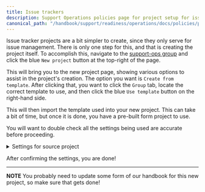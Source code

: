 ```yaml
---
title: Issue trackers
description: Support Operations policies page for project setup for issue trackers
canonical_path: "/handbook/support/readiness/operations/docs/policies/project_setup/issue_trackers"
---
```


Issue tracker projects are a bit simpler to create, since they only serve for
issue management. There is only one step for this, and that is creating the
project itself. To accomplish this, navigate to the
[support-ops group](https://gitlab.com/gitlab-com/support/support-ops) and
click the blue `New project` button at the top-right of the page.

This will bring you to the new project page, showing various options to assist
in the project's creation. The option you want is `Create from template`. After
clicking that, you want to click the `Group` tab, locate the correct template to
use, and then click the blue `Use template` button on the right-hand side.

This will then import the template used into your new project. This can take a
bit of time, but once it is done, you have a pre-built form project to use.

You will want to double check all the settings being used are accurate before
proceeding.

<details>
<summary>Settings for source project</summary>

- General
  - Naming, topics, avatar
    - `Project Description (optional)`: Something to describe the issue
      tracker's use
  - Visibility, project features, permissions
    - `Project visibility`: Private
    - `Issues`: Checked
    - `Respository`: Checked
    - `Merge requests`: Checked
    - `Forks`: Unchecked
    - `CI/CD`: Checked
    - `Container registry`: Unchecked
    - `Analytics`: Unchecked
    - `Requirements`: Unchecked
    - `Security and Compliance`: Unchecked
    - `Wiki`: Unchecked
    - `Snippets`: Unchecked
    - `Package registry`: Unchecked
    - `Model experiments`: Unchecked
    - `Model registry`: Unchecked
    - `Pages`: Checked
    - `Monitor`: Unchecked
    - `Environments`: Unchecked
    - `Feature flags`: Unchecked
    - `Infrastructure`: Unchecked
    - `Releases`: Unchecked
    - `CI/CD Catalog resource`: Unchecked
    - `Enable email notifications`: Checked
    - `Show default emoji reactions`: Checked
    - `Warn about Potentially Unwanted Characters`: Checked
  - Badges
    - There should be no badges
  - Compliance framework
    - There should be no compliance framework
  - Service Desk
    - It should not be activated
- Integrations
  - There should be no activated integrations
- Webhooks
  - There should be no webhooks
- Access Tokens
  - There should be no access tokens
- Repository
  - Branch defaults
    - `Default branch`: master
    - `Auto-close referenced issues on default branch`: Checked
    - `Branch name template`: Leave it empty
  - Branch rules
    - No need to edit this, let it self-populate
  - Push rules
    - `Reject unverified users`: Unchecked
    - `Reject inconsistent user name`: Unchecked
    - `Reject unsigned commits`: Unchecked
    - `Reject commits that aren't DCO certified`: Unchecked
    - `Do not allow users to remove Git tags with git push`: Unchecked
    - `Check whether the commit author is a GitLab user`: Unchecked
    - `Prevent pushing secret files`: Unchecked
    - `Require expression in commit messages`: Leave it empty
    - `Reject expression in commit messages`: Leave it empty
    - `Branch name`: Leave it empty
    - `Commit author's email`: Leave it empty
    - `Prohibited file names`: Leave it empty
    - `Maximum file size (MB)`: 0
  - Mirroring repositories
    - There should be no mirrors setup as of yet (one will be made later)
  - Protected branches
    - There should be on entry:
      - `Branch`: master
      - `Allowed to merge`: Should be 6 users:
        - `jcolyer`
        - `nabeel.bilgrami`
        - `avilla4`
        - `dtragjasi`
        - `secole`
        - `rverschoor`
      - `Allowed to push and merge`: 1 user
        - `gl-support-bot`
      - `Allowed to force push`: Unchecked
      - `Code owner approval`: Checked
  - Protected tags
    - There should be no protected tags
  - Deploy tokens
    - There should be no deploy tokens
  - Deploy keys
    - There should be no deploy keys
- Merge Requests
  - `Merge method`: Merge commit
  - `Merge options`:
    - Enable merged results pipelines: Unchecked
    - Automatically resolve merge request diff threads when they become
      outdated: Unchecked
    - Show link to create or view a merge request when pushing from the command
      line: Checked
    - Enable "Delete source branch" option by default: Checked
  - `Squash commits when merging`: Require
  - `Merge checks`
    - Pipelines must succeed: Unchecked
    - All threads must be resolved: Checked
    - Status checks must succeed: Unchecked
  - `Merge suggestions`: Leave it empty
  - `Merge commit message template`:
    > Merge branch '%{source_branch}' into '%{target_branch}'
    >
    > %{title}
    >
    > %{issues}
    >
    > See merge request %{reference}

  - `Squash commit message template`:
    > %{title}

  - `Default description template for merge requests`: blank
  - `Merge request approvals`
    - Approval rules: Leave as is
    - Security Approvals: There should be none
    - Approval settings
      - Prevent approval by author: Checked
      - Prevent approvals by users who add commits: Checked
      - Prevent editing approval rules in merge requests: Checked
      - Require user re-authentication (password or SAML) to approve: Unchecked
      - When a commit is added: Remove all approvals
  - Suggested reviewers: Do not enable
  - Merge request branch workflow: There should be none
- CI/CD
  - Leave as is
- Packages and registries
  - Leave as is
- Monitor
  - Leave as is
- Analytics
  - Leave as is
- Usage Quotas
  - Leave as is

</details>

After confirming the settings, you are done!

---

**NOTE** You probably need to update some form of our handbook for this new
project, so make sure that gets done!
